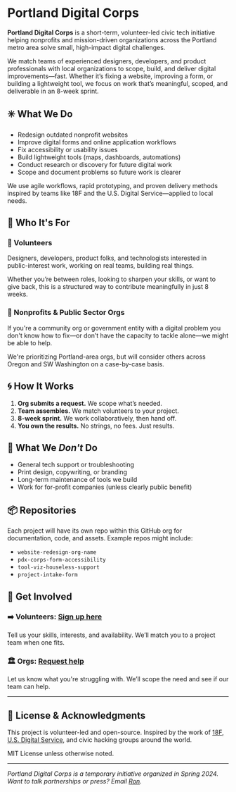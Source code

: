 # Portland Digital Corps

**Portland Digital Corps** is a short-term, volunteer-led civic tech initiative helping nonprofits and mission-driven organizations across the Portland metro area solve small, high-impact digital challenges.

We match teams of experienced designers, developers, and product professionals with local organizations to scope, build, and deliver digital improvements—fast. Whether it’s fixing a website, improving a form, or building a lightweight tool, we focus on work that’s meaningful, scoped, and deliverable in an 8-week sprint.

## ✳️ What We Do

- Redesign outdated nonprofit websites
- Improve digital forms and online application workflows
- Fix accessibility or usability issues
- Build lightweight tools (maps, dashboards, automations)
- Conduct research or discovery for future digital work
- Scope and document problems so future work is clearer

We use agile workflows, rapid prototyping, and proven delivery methods inspired by teams like 18F and the U.S. Digital Service—applied to local needs.

## 🎯 Who It's For

### 🧰 Volunteers
Designers, developers, product folks, and technologists interested in public-interest work, working on real teams, building real things.

Whether you’re between roles, looking to sharpen your skills, or want to give back, this is a structured way to contribute meaningfully in just 8 weeks.

### 🏢 Nonprofits & Public Sector Orgs
If you're a community org or government entity with a digital problem you don't know how to fix—or don’t have the capacity to tackle alone—we might be able to help.

We're prioritizing Portland-area orgs, but will consider others across Oregon and SW Washington on a case-by-case basis.

## 🌀 How It Works

1. **Org submits a request.** We scope what’s needed.
2. **Team assembles.** We match volunteers to your project.
3. **8-week sprint.** We work collaboratively, then hand off.
4. **You own the results.** No strings, no fees. Just results.

## 🚫 What We *Don't* Do

- General tech support or troubleshooting
- Print design, copywriting, or branding
- Long-term maintenance of tools we build
- Work for for-profit companies (unless clearly public benefit)

## 📦 Repositories

Each project will have its own repo within this GitHub org for documentation, code, and assets. Example repos might include:

- `website-redesign-org-name`
- `pdx-corps-form-accessibility`
- `tool-viz-houseless-support`
- `project-intake-form`

## 💬 Get Involved

### ➡️ Volunteers: [Sign up here](https://forms.gle/YOUR_VOLUNTEER_FORM)
Tell us your skills, interests, and availability. We’ll match you to a project team when one fits.

### 🏛 Orgs: [Request help](https://forms.gle/YOUR_ORG_FORM)
Let us know what you're struggling with. We’ll scope the need and see if our team can help.

---

## 🙌 License & Acknowledgments

This project is volunteer-led and open-source. Inspired by the work of [18F](https://18f.gsa.gov), [U.S. Digital Service](https://usds.gov), and civic hacking groups around the world.

MIT License unless otherwise noted.

---
*Portland Digital Corps is a temporary initiative organized in Spring 2024. Want to talk partnerships or press? Email [Ron](mailto:contact@ronbronson.com).*
